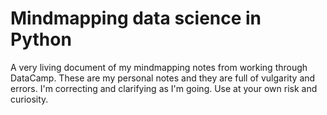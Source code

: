 # Mindmapping data science in Python

A very living document of my mindmapping notes from working through DataCamp.  These are my personal notes and they are full of vulgarity and errors.  I'm correcting and clarifying as I'm going.  Use at your own risk and curiosity.
